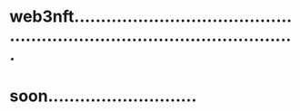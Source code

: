 # web3nft...............................................................................................
# soon............................
